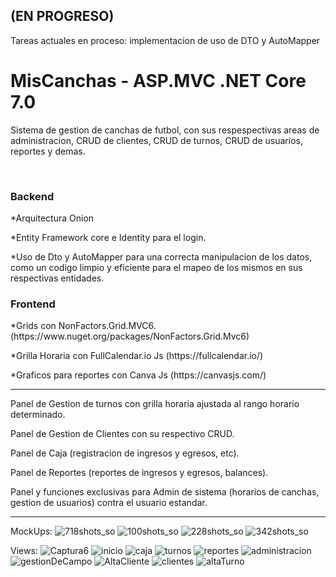 <h2> (EN PROGRESO)</h2>
<p>Tareas actuales en proceso: implementacion de uso de DTO y AutoMapper</p>
<h1> MisCanchas - ASP.MVC .NET Core 7.0 </h1>
<p>Sistema de gestion de canchas de futbol, con sus respespectivas areas de administracion, CRUD de clientes, CRUD de turnos, CRUD de usuarios, reportes y demas.</p>
<br/>
<h3>Backend</h3>
<p>*Arquitectura Onion</p>
<p>*Entity Framework core e Identity para el login.</p>
<p>*Uso de Dto y AutoMapper para una correcta manipulacion de los datos, como un codigo limpio y eficiente para el mapeo de los mismos en sus respectivas entidades.</p>
<h3>Frontend</h3>
<p>*Grids con NonFactors.Grid.MVC6. (https://www.nuget.org/packages/NonFactors.Grid.Mvc6)</p>
<p>*Grilla Horaria con FullCalendar.io Js (https://fullcalendar.io/)</p>
<p>*Graficos para reportes con  Canva Js (https://canvasjs.com/)</p>
<hr/>
<p>Panel de Gestion de turnos con grilla horaria ajustada al rango horario determinado. </p>
<p>Panel de Gestion de Clientes con su respectivo CRUD. </p>
<p>Panel de Caja (registracion de ingresos y egresos, etc).</p>
<p>Panel de Reportes (reportes de ingresos y egresos, balances).</p>
<p>Panel y funciones exclusivas para Admin de sistema (horarios de canchas, gestion de usuarios) contra el usuario estandar.</p>
<hr/>

MockUps:
![718shots_so](https://github.com/Ivanpaoloni/SolutionMisCanchas/assets/93292231/fc1ad353-b9d5-49a4-ba24-516772b04835)
![100shots_so](https://github.com/Ivanpaoloni/SolutionMisCanchas/assets/93292231/951b0479-d518-419b-b001-b1b132abf495)
![228shots_so](https://github.com/Ivanpaoloni/SolutionMisCanchas/assets/93292231/95975ae6-7084-48c9-ae1f-415c2059b07b)
![342shots_so](https://github.com/Ivanpaoloni/SolutionMisCanchas/assets/93292231/3c7cd424-db0b-4a66-bb17-a17ba2b3eabc)

Views:
![Captura6](https://github.com/Ivanpaoloni/SolutionMisCanchas/assets/93292231/c17eb385-fbd2-4362-820e-8f1d3fc5ed06)
![inicio](https://github.com/Ivanpaoloni/SolutionMisCanchas/assets/93292231/e64ba8f8-db65-43ba-bed4-24eb14b4bf47)
![caja](https://github.com/Ivanpaoloni/SolutionMisCanchas/assets/93292231/a304ff9d-ca74-4f6f-a83a-2787ce75966c)
![turnos](https://github.com/Ivanpaoloni/SolutionMisCanchas/assets/93292231/0eb32a47-1454-480a-814a-38765f6dfc7e)
![reportes](https://github.com/Ivanpaoloni/SolutionMisCanchas/assets/93292231/1c06fa5c-de8f-4fba-9b2e-024366c4efa0)
![administracion](https://github.com/Ivanpaoloni/SolutionMisCanchas/assets/93292231/f0e61def-ee54-4e17-84cc-4a70659b0ff7)
![gestionDeCampo](https://github.com/Ivanpaoloni/SolutionMisCanchas/assets/93292231/bd6cbaa7-30e4-478f-96e8-a21b7724c037)
![AltaCliente](https://github.com/Ivanpaoloni/SolutionMisCanchas/assets/93292231/839e7a77-ff4c-409e-a5b6-65f057929430)
![clientes](https://github.com/Ivanpaoloni/SolutionMisCanchas/assets/93292231/6cc427a2-dbfd-4f2a-a72e-1249dd9858cc)
![altaTurno](https://github.com/Ivanpaoloni/SolutionMisCanchas/assets/93292231/d4f0b6fe-378d-4d4b-99da-6527c780267c)

